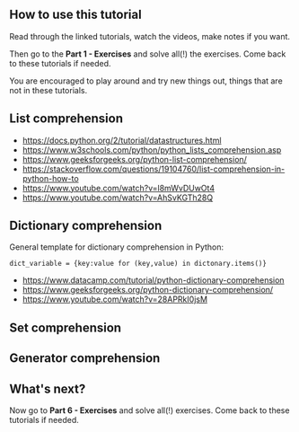 ## How to use this tutorial

Read through the linked tutorials, watch the videos, make notes if you want.

Then go to the **Part 1 - Exercises** and solve all(!) the exercises. Come back
to these tutorials if needed.

You are encouraged to play around and try new things out, things that are not
in these tutorials.


## List comprehension
 - https://docs.python.org/2/tutorial/datastructures.html
 - https://www.w3schools.com/python/python_lists_comprehension.asp
 - https://www.geeksforgeeks.org/python-list-comprehension/
 - https://stackoverflow.com/questions/19104760/list-comprehension-in-python-how-to
 - https://www.youtube.com/watch?v=l8mWvDUwOt4
 - https://www.youtube.com/watch?v=AhSvKGTh28Q

## Dictionary comprehension
General template for dictionary comprehension in Python:

```dict_variable = {key:value for (key,value) in dictonary.items()}```

 - https://www.datacamp.com/tutorial/python-dictionary-comprehension
 - https://www.geeksforgeeks.org/python-dictionary-comprehension/
 - https://www.youtube.com/watch?v=28APRkI0jsM

## Set comprehension

## Generator comprehension

## What's next?

Now go to **Part 6 - Exercises** and solve all(!) exercises. Come back to these
tutorials if needed.